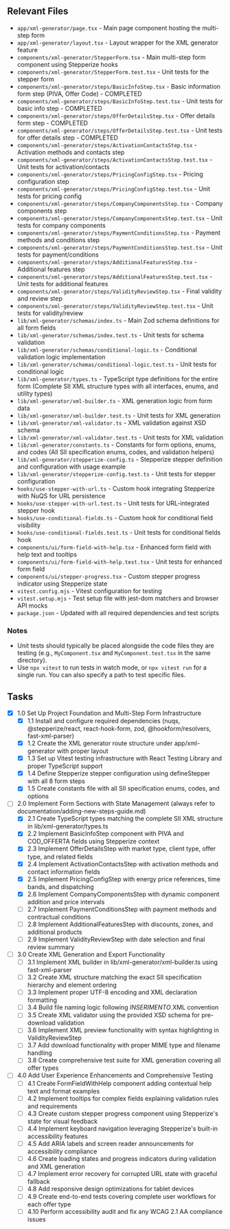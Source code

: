 ## Relevant Files

- `app/xml-generator/page.tsx` - Main page component hosting the multi-step form
- `app/xml-generator/layout.tsx` - Layout wrapper for the XML generator feature
- `components/xml-generator/StepperForm.tsx` - Main multi-step form component using Stepperize hooks
- `components/xml-generator/StepperForm.test.tsx` - Unit tests for the stepper form
- `components/xml-generator/steps/BasicInfoStep.tsx` - Basic information form step (PIVA, Offer Code) - COMPLETED
- `components/xml-generator/steps/BasicInfoStep.test.tsx` - Unit tests for basic info step - COMPLETED
- `components/xml-generator/steps/OfferDetailsStep.tsx` - Offer details form step - COMPLETED
- `components/xml-generator/steps/OfferDetailsStep.test.tsx` - Unit tests for offer details step - COMPLETED
- `components/xml-generator/steps/ActivationContactsStep.tsx` - Activation methods and contacts step
- `components/xml-generator/steps/ActivationContactsStep.test.tsx` - Unit tests for activation/contacts
- `components/xml-generator/steps/PricingConfigStep.tsx` - Pricing configuration step
- `components/xml-generator/steps/PricingConfigStep.test.tsx` - Unit tests for pricing config
- `components/xml-generator/steps/CompanyComponentsStep.tsx` - Company components step
- `components/xml-generator/steps/CompanyComponentsStep.test.tsx` - Unit tests for company components
- `components/xml-generator/steps/PaymentConditionsStep.tsx` - Payment methods and conditions step
- `components/xml-generator/steps/PaymentConditionsStep.test.tsx` - Unit tests for payment/conditions
- `components/xml-generator/steps/AdditionalFeaturesStep.tsx` - Additional features step
- `components/xml-generator/steps/AdditionalFeaturesStep.test.tsx` - Unit tests for additional features
- `components/xml-generator/steps/ValidityReviewStep.tsx` - Final validity and review step
- `components/xml-generator/steps/ValidityReviewStep.test.tsx` - Unit tests for validity/review
- `lib/xml-generator/schemas/index.ts` - Main Zod schema definitions for all form fields
- `lib/xml-generator/schemas/index.test.ts` - Unit tests for schema validation
- `lib/xml-generator/schemas/conditional-logic.ts` - Conditional validation logic implementation
- `lib/xml-generator/schemas/conditional-logic.test.ts` - Unit tests for conditional logic
- `lib/xml-generator/types.ts` - TypeScript type definitions for the entire form (Complete SII XML structure types with all interfaces, enums, and utility types)
- `lib/xml-generator/xml-builder.ts` - XML generation logic from form data
- `lib/xml-generator/xml-builder.test.ts` - Unit tests for XML generation
- `lib/xml-generator/xml-validator.ts` - XML validation against XSD schema
- `lib/xml-generator/xml-validator.test.ts` - Unit tests for XML validation
- `lib/xml-generator/constants.ts` - Constants for form options, enums, and codes (All SII specification enums, codes, and validation helpers)
- `lib/xml-generator/stepperize-config.ts` - Stepperize stepper definition and configuration with usage example
- `lib/xml-generator/stepperize-config.test.ts` - Unit tests for stepper configuration
- `hooks/use-stepper-with-url.ts` - Custom hook integrating Stepperize with NuQS for URL persistence
- `hooks/use-stepper-with-url.test.ts` - Unit tests for URL-integrated stepper hook
- `hooks/use-conditional-fields.ts` - Custom hook for conditional field visibility
- `hooks/use-conditional-fields.test.ts` - Unit tests for conditional fields hook
- `components/ui/form-field-with-help.tsx` - Enhanced form field with help text and tooltips
- `components/ui/form-field-with-help.test.tsx` - Unit tests for enhanced form field
- `components/ui/stepper-progress.tsx` - Custom stepper progress indicator using Stepperize state
- `vitest.config.mjs` - Vitest configuration for testing
- `vitest.setup.mjs` - Test setup file with jest-dom matchers and browser API mocks
- `package.json` - Updated with all required dependencies and test scripts

### Notes

- Unit tests should typically be placed alongside the code files they are testing (e.g., `MyComponent.tsx` and `MyComponent.test.tsx` in the same directory).
- Use `npx vitest` to run tests in watch mode, or `npx vitest run` for a single run. You can also specify a path to test specific files.

## Tasks

- [x] 1.0 Set Up Project Foundation and Multi-Step Form Infrastructure
  - [x] 1.1 Install and configure required dependencies (nuqs, @stepperize/react, react-hook-form, zod, @hookform/resolvers, fast-xml-parser)
  - [x] 1.2 Create the XML generator route structure under app/xml-generator with proper layout
  - [x] 1.3 Set up Vitest testing infrastructure with React Testing Library and proper TypeScript support
  - [x] 1.4 Define Stepperize stepper configuration using defineStepper with all 8 form steps
  - [x] 1.5 Create constants file with all SII specification enums, codes, and options
- [ ] 2.0 Implement Form Sections with State Management (always refer to documentation/adding-new-steps-guide.md)
  - [x] 2.1 Create TypeScript types matching the complete SII XML structure in lib/xml-generator/types.ts
  - [x] 2.2 Implement BasicInfoStep component with PIVA and COD_OFFERTA fields using Stepperize context
  - [x] 2.3 Implement OfferDetailsStep with market type, client type, offer type, and related fields
  - [x] 2.4 Implement ActivationContactsStep with activation methods and contact information fields
  - [x] 2.5 Implement PricingConfigStep with energy price references, time bands, and dispatching
  - [x] 2.6 Implement CompanyComponentsStep with dynamic component addition and price intervals
  - [ ] 2.7 Implement PaymentConditionsStep with payment methods and contractual conditions
  - [ ] 2.8 Implement AdditionalFeaturesStep with discounts, zones, and additional products
  - [ ] 2.9 Implement ValidityReviewStep with date selection and final review summary
- [ ] 3.0 Create XML Generation and Export Functionality
  - [ ] 3.1 Implement XML builder in lib/xml-generator/xml-builder.ts using fast-xml-parser
  - [ ] 3.2 Create XML structure matching the exact SII specification hierarchy and element ordering
  - [ ] 3.3 Implement proper UTF-8 encoding and XML declaration formatting
  - [ ] 3.4 Build file naming logic following <PIVA>_INSERIMENTO_<DESCRIPTION>.XML convention
  - [ ] 3.5 Create XML validator using the provided XSD schema for pre-download validation
  - [ ] 3.6 Implement XML preview functionality with syntax highlighting in ValidityReviewStep
  - [ ] 3.7 Add download functionality with proper MIME type and filename handling
  - [ ] 3.8 Create comprehensive test suite for XML generation covering all offer types
- [ ] 4.0 Add User Experience Enhancements and Comprehensive Testing
  - [ ] 4.1 Create FormFieldWithHelp component adding contextual help text and format examples
  - [ ] 4.2 Implement tooltips for complex fields explaining validation rules and requirements
  - [ ] 4.3 Create custom stepper progress component using Stepperize's state for visual feedback
  - [ ] 4.4 Implement keyboard navigation leveraging Stepperize's built-in accessibility features
  - [ ] 4.5 Add ARIA labels and screen reader announcements for accessibility compliance
  - [ ] 4.6 Create loading states and progress indicators during validation and XML generation
  - [ ] 4.7 Implement error recovery for corrupted URL state with graceful fallback
  - [ ] 4.8 Add responsive design optimizations for tablet devices
  - [ ] 4.9 Create end-to-end tests covering complete user workflows for each offer type
  - [ ] 4.10 Perform accessibility audit and fix any WCAG 2.1 AA compliance issues 